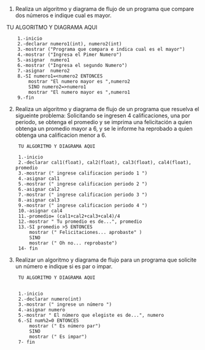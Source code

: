 1. Realiza un algoritmo y diagrama de flujo de un programa que compare dos números e indique cual es mayor.
  
  TU ALGORITMO Y DIAGRAMA AQUI
  
  		1.-inicio
		2.-declarar numero1(int), numero2(int)
		3.-mostrar ("Programa que compara e indica cual es el mayor")
		4.-mostrar ("Ingresa el Pimer Numero")
		5.-asignar	numero1
		6.-mostrar ("Ingresa el segundo Numero")
		7.-asignar	numero2
		8.-SI numero1=<numero2 ENTONCES
			mostrar "El numero mayor es ",numero2
		    SINO numero2=>numero1 
		    mostrar "El numero mayor es ",numero1
		9.-fin
 
  
  
  
  
  
2. Realiza un algoritmo y diagrama de flujo de un programa que resuelva el sigueinte problema: Solicitando se ingresen 4 calificaciones, una por periodo, se obtenga el promedio y se imprima una felicitación a quien obtenga un promedio mayor a 6, y se le informe ha reprobado a quien obtenga una calificacion menor a 6.

        TU ALGORITMO Y DIAGRAMA AQUI
	
		1.-inicio
		2.-declarar cal1(float), cal2(float), cal3(float), cal4(float), promedio
		3.-mostrar (" ingrese calificacion periodo 1 ")
		4.-asignar cal1
		5.-mostrar (" ingrese calificacion periodo 2 ")
		6.-asignar cal2
		7.-mostrar (" ingrese calificacion periodo 3 ")
		8.-asignar cal3
		9.-mostrar (" ingrese calificacion periodo 4 ")
		10.-asignar cal4
		11.-promedio= (cal1+cal2+cal3+cal4)/4
		12.-mostrar " Tu promedio es de...", promedio
		13.-SI promedio >5 ENTONCES
		    mostrar (" Felicitaciones... aprobaste" )
		    SINO  
		    mostrar (" Oh no... reprobaste")
		14- fin

3. Realizar un algoritmo y diagrama de flujo para un programa que solicite un número e indique si es par o impar.

        TU ALGORITMO Y DIAGRAMA AQUI
	
	
		1.-inicio
		2.-declarar numero(int)
		3.-mostrar (" ingrese un número ")
		4.-asignar numero
		5.-mostrar " El número que elegiste es de...", numero
		6.-SI num%2=0 ENTONCES
		    mostrar (" Es número par")
		    SINO  
		    mostrar (" Es impar")
		7- fin

	
